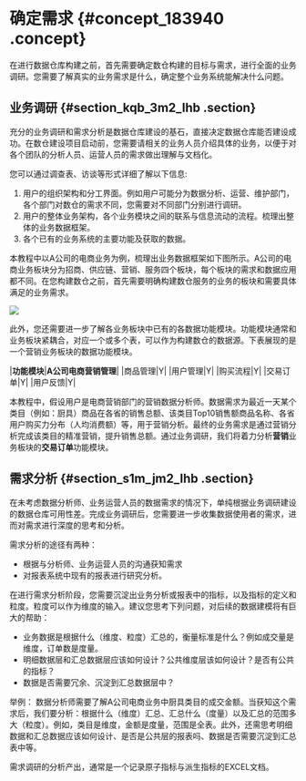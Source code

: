 # 确定需求 {#concept_183940 .concept}

在进行数据仓库构建之前，首先需要确定数仓构建的目标与需求，进行全面的业务调研。您需要了解真实的业务需求是什么，确定整个业务系统能解决什么问题。

## 业务调研 {#section_kqb_3m2_lhb .section}

充分的业务调研和需求分析是数据仓库建设的基石，直接决定数据仓库能否建设成功。在数仓建设项目启动前，您需要请相关的业务人员介绍具体的业务，以便于对各个团队的分析人员、运营人员的需求做出理解与文档化。

您可以通过调查表、访谈等形式详细了解以下信息:

1.  用户的组织架构和分工界面。例如用户可能分为数据分析、运营、维护部门，各个部门对数仓的需求不同，您需要对不同部门分别进行调研。
2.  用户的整体业务架构，各个业务模块之间的联系与信息流动的流程。梳理出整体的业务数据框架。
3.  各个已有的业务系统的主要功能及获取的数据。

本教程中以A公司的电商业务为例，梳理出业务数据框架如下图所示。A公司的电商业务板块分为招商、供应链、营销、服务四个板块，每个板块的需求和数据应用都不同。在您构建数仓之前，首先需要明确构建数仓服务的业务的板块和需要具体满足的业务需求。

![](http://static-aliyun-doc.oss-cn-hangzhou.aliyuncs.com/assets/img/158223/155912124444519_zh-CN.png)

此外，您还需要进一步了解各业务板块中已有的各数据功能模块。功能模块通常和业务板块紧耦合，对应一个或多个表，可以作为构建数仓的数据源。下表展现的是一个营销业务板块的数据功能模块。

|**功能模块**|**A公司电商营销管理**|
|商品管理|Y|
|用户管理|Y|
|购买流程|Y|
|交易订单|Y|
|用户反馈|Y|

本教程中，假设用户是电商营销部门的营销数据分析师。数据需求为最近一天某个类目（例如：厨具）商品在各省的销售总额、该类目Top10销售额商品名称、各省用户购买力分布（人均消费额）等，用于营销分析。最终的业务需求是通过营销分析完成该类目的精准营销，提升销售总额。通过业务调研，我们将着力分析**营销**业务板块的**交易订单**功能模块。

## 需求分析 {#section_s1m_jm2_lhb .section}

在未考虑数据分析师、业务运营人员的数据需求的情况下，单纯根据业务调研建设的数据仓库可用性差。完成业务调研后，您需要进一步收集数据使用者的需求，进而对需求进行深度的思考和分析。

需求分析的途径有两种：

-   根据与分析师、业务运营人员的沟通获知需求
-   对报表系统中现有的报表进行研究分析。

在进行需求分析阶段，您需要沉淀出业务分析或报表中的指标，以及指标的定义和粒度。粒度可以作为维度的输入。建议您思考下列问题，对后续的数据建模将有巨大的帮助：

-   业务数据是根据什么（维度、粒度）汇总的，衡量标准是什么？例如成交量是维度，订单数是度量。
-   明细数据层和汇总数据层应该如何设计？公共维度层该如何设计？是否有公共的指标？
-   数据是否需要冗余、沉淀到汇总数据层中？

举例： 数据分析师需要了解A公司电商业务中厨具类目的成交金额。当获知这个需求后，我们要分析：根据什么（维度）汇总、汇总什么（度量）以及汇总的范围多大（粒度）。例如，类目是维度，金额是度量，范围是全表。此外，还需思考明细数据和汇总数据应该如何设计、是否是公共层的报表吗、数据是否需要沉淀到汇总表中等。

需求调研的分析产出，通常是一个记录原子指标与派生指标的EXCEL文档。


